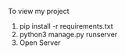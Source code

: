 To view my project
1. pip install -r requirements.txt
2. python3 manage.py runserver
3. Open Server
